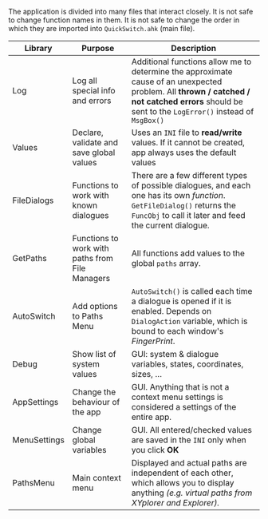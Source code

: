 The application is divided into many files that interact closely. It is not safe to change function names in them. It is not safe to change the order in which they are imported into `QuickSwitch.ahk` (main file).

| Library      | Purpose                                         | Description                                                  |
| ------------ | ----------------------------------------------- | ------------------------------------------------------------ |
| Log          | Log all special info and errors                 | Additional functions allow me to determine the approximate cause of an unexpected problem. All **thrown / catched / not catched errors** should be sent to the `LogError()` instead of `MsgBox()` |
| Values       | Declare, validate and save global values        | Uses an `INI` file to **read/write** values. If it cannot be created, app always uses the default values |
| FileDialogs  | Functions to work with known dialogues          | There are a few different types of possible dialogues, and each one has its own *function*.     `GetFileDialog()`  returns the `FuncObj` to call it later and feed the current dialogue. |
| GetPaths     | Functions to work with paths from File Managers | All functions add values to the global `paths` array.        |
| AutoSwitch   | Add options to Paths Menu                       | `AutoSwitch()` is called each time a dialogue is opened if it is enabled.  Depends on `DialogAction` variable, which is bound to each window's *FingerPrint*. |
| Debug        | Show list of system values                      | GUI: system & dialogue variables, states, coordinates, sizes, … |
| AppSettings  | Change the behaviour of the app                 | GUI. Anything that is not a context menu settings is considered a settings of the entire app. |
| MenuSettings | Change global variables                         | GUI. All entered/checked values are saved in the `INI` only when you click **OK** |
| PathsMenu    | Main context menu                               | Displayed and actual paths are independent of each other, which allows you to display anything *(e.g. virtual paths from XYplorer and Explorer).* |

